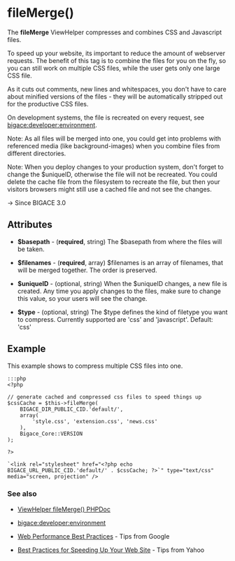 # fileMerge()

The **fileMerge** ViewHelper compresses and combines CSS and Javascript files.

To speed up your website, its important to reduce the amount of webserver requests. The benefit of this tag is to combine the files for you on the fly, so you can still work on multiple CSS files, while the user gets only one large CSS file.

As it cuts out comments, new lines and whitespaces, you don't have to care about minified versions of the files - they will be automatically stripped out for the productive CSS files.

On development systems, the file is recreated on every request, see [bigace:developer:environment](bigace/developer/environment).

Note: As all files will be merged into one, you could get into problems with referenced media (like background-images) when you combine files from different directories.

Note: When you deploy changes to your production system, don't forget to change the $uniqueID, otherwise the file will not be recreated. You could delete the cache file from the filesystem to recreate the file, but then your visitors browsers might still use a cached file and not see the changes.

-> Since BIGACE 3.0

## Attributes


*  **$basepath** - (__required__, string)
    The $basepath from where the files will be taken.

*  **$filenames** - (__required__, array)
    $filenames is an array of filenames, that will be merged together. The order is preserved.

*  **$uniqueID** - (optional, string)
    When the $uniqueID changes, a new file is created. Any time you apply changes to the files, make sure to change this value, so your users will see the change.

*  **$type** - (optional, string)
    The $type defines the kind of filetype you want to compress. Currently supported are 'css' and 'javascript'. Default: 'css'

## Example

This example shows to compress multiple CSS files into one.

	:::php
	<?php
	
	// generate cached and compressed css files to speed things up
	$cssCache = $this->fileMerge(
	    BIGACE_DIR_PUBLIC_CID.'default/',
	    array(
	        'style.css', 'extension.css', 'news.css'
	    ),
	    Bigace_Core::VERSION
	);
	
	?>
	
	`<link rel="stylesheet" href="<?php echo BIGACE_URL_PUBLIC_CID.'default/' . $cssCache; ?>`" type="text/css" media="screen, projection" />


### See also

*  [ViewHelper fileMerge() PHPDoc](http://api.bigace-cms.com/latest/Bigace_Zend/View_Helper/Bigace_Zend_View_Helper_FileMerge.html)

*  [bigace:developer:environment](bigace/developer/environment)

*  [Web Performance Best Practices](http://code.google.com/intl/de/speed/page-speed/docs/rules_intro.html) - Tips from Google

*  [Best Practices for Speeding Up Your Web Site](http://developer.yahoo.com/performance/rules.html) - Tips from Yahoo

